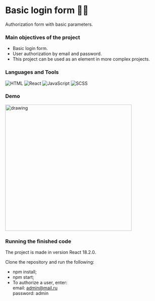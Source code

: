 # Basic login form 🔑📲
Authorization form with basic parameters.

### Main objectives of the project 
* Basic login form.
* User authorization by email and password.
* This project can be used as an element in more complex projects.

### Languages and Tools
![HTML](https://img.shields.io/badge/-HTML-4d4d4d?style=for-the-badge&logo=HTML5&logoColor=e44d26)
![React](https://img.shields.io/badge/-React-4d4d4d?style=for-the-badge&logo=React&logoColor=00d8ff)
![JavaScript](https://img.shields.io/badge/-JavaScript-4d4d4d?style=for-the-badge&logo=JavaScript&logoColor=f7dc1c)
![SCSS](https://img.shields.io/badge/-SCSS-4d4d4d?style=for-the-badge&logo=Sass&logoColor=be608b)

### Demo
<img src="https://user-images.githubusercontent.com/114185457/197332607-2344725d-1fd0-4158-a731-4c876f6c0315.gif" alt="drawing" width="400"/>

### Running the finished code
The project is made in version React 18.2.0.

Clone the repository and run the following:
* npm install;
* npm start;
* To authorize a user, enter: </br>
  email: admin@mail.ru </br>
  password: admin
